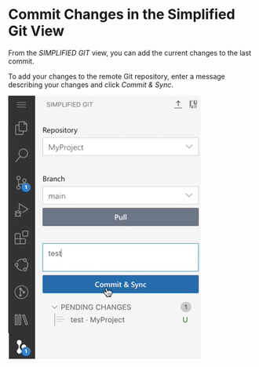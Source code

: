 <!-- loio4612c90f5a51470396db9c7e0cdb4e76 -->

# Commit Changes in the Simplified Git View

From the *SIMPLIFIED GIT* view, you can add the current changes to the last commit.

To add your changes to the remote Git repository, enter a message describing your changes and click *Commit & Sync*.

![Commit & Sync](images/commit_91b9df8.png)

